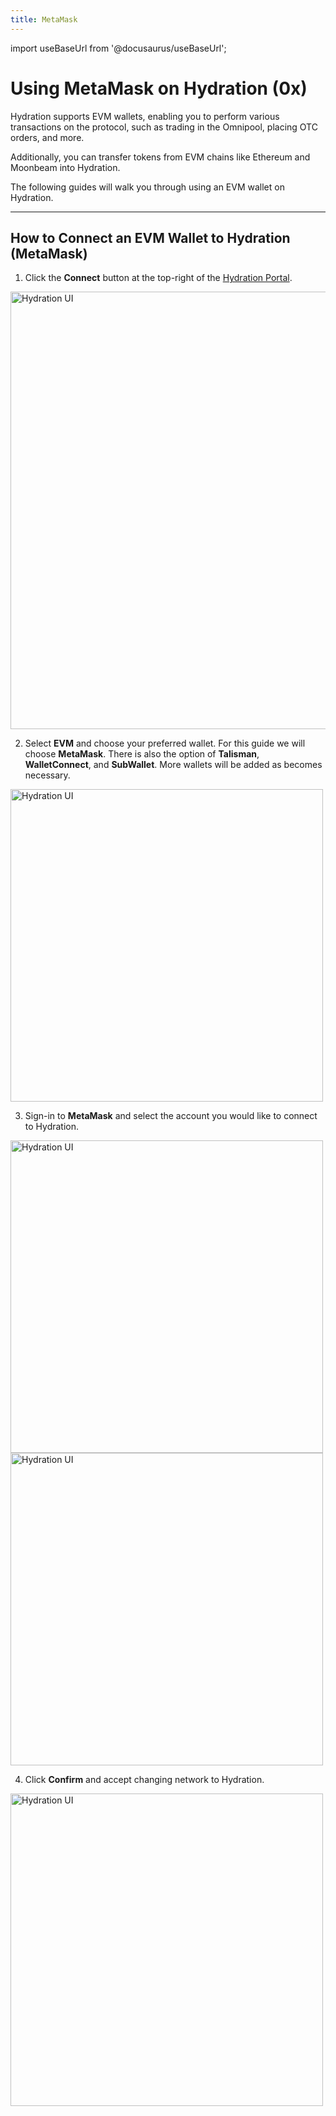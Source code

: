 ```yaml
---
title: MetaMask
---
```


import useBaseUrl from '@docusaurus/useBaseUrl';


# Using MetaMask on Hydration (0x)

Hydration supports EVM wallets, enabling you to perform various transactions on the protocol, such as trading in the Omnipool, placing OTC orders, and more.

Additionally, you can transfer tokens from EVM chains like Ethereum and Moonbeam into Hydration.

The following guides will walk you through using an EVM wallet on Hydration.

---

## How to Connect an EVM Wallet to Hydration (MetaMask)

1. Click the **Connect** button at the top-right of the [Hydration Portal](https://app.hydration.net/).
    
 <div style={{textAlign: 'center'}}>
  <img alt="Hydration UI" src={useBaseUrl('/howto_wallet_evm/evm_connectwallet.jpg')}
  width="700px" />
</div>
    

2. Select **EVM** and choose your preferred wallet. For this guide we will choose **MetaMask**. There is also the option of **Talisman**, **WalletConnect**, and **SubWallet**. More wallets will be added as becomes necessary.
    
 <div style={{textAlign: 'center'}}>
  <img alt="Hydration UI" src={useBaseUrl('/howto_wallet_evm/evm_wallets.jpg')}
  width="500px" />
</div>
    

3. Sign-in to **MetaMask** and select the account you would like to connect to Hydration. 
    
 <div style={{textAlign: 'center'}}>
  <img alt="Hydration UI" src={useBaseUrl('/howto_wallet_evm/metamask_accounts.jpg')}
  width="500px" />
</div>

 <div style={{textAlign: 'center'}}>
  <img alt="Hydration UI" src={useBaseUrl('/howto_wallet_evm/metamask_confirm.jpg')}
  width="500px" />
</div>
    

4. Click **Confirm** and accept changing network to Hydration.

 <div style={{textAlign: 'center'}}>
  <img alt="Hydration UI" src={useBaseUrl('/howto_wallet_evm/evm_accountadded.jpg')}
  width="500px" />
</div>